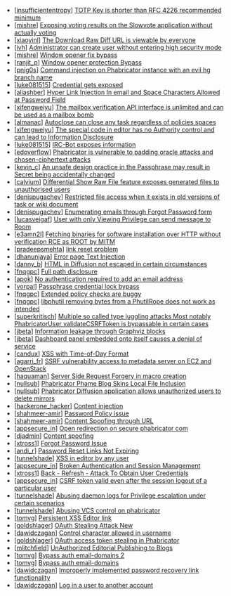 * [[insufficiententropy](https://hackerone.com/insufficiententropy)] [TOTP Key is shorter than RFC 4226 recommended minimum](https://hackerone.com/reports/435648)
* [[mishre](https://hackerone.com/mishre)] [Exposing voting results on the Slowvote application without actually voting](https://hackerone.com/reports/434116)
* [[xiaoyinl](https://hackerone.com/xiaoyinl)] [The Download Raw Diff URL is viewable by everyone](https://hackerone.com/reports/356408)
* [[ivh](https://hackerone.com/ivh)] [Administrator can create user without entering high security mode](https://hackerone.com/reports/351361)
* [[mishre](https://hackerone.com/mishre)] [Window opener fix bypass](https://hackerone.com/reports/317243)
* [[ranjit_p](https://hackerone.com/ranjit_p)] [Window opener protection Bypass](https://hackerone.com/reports/306414)
* [[pnig0s](https://hackerone.com/pnig0s)] [Command injection on Phabricator instance with an evil hg branch name](https://hackerone.com/reports/288704)
* [[luke081515](https://hackerone.com/luke081515)] [Credential gets exposed](https://hackerone.com/reports/255132)
* [[aliashber](https://hackerone.com/aliashber)] [Hyper Link Injection In email and Space Characters Allowed at Password Field ](https://hackerone.com/reports/252699)
* [[xifengweiyu](https://hackerone.com/xifengweiyu)] [The mailbox verification API interface is unlimited and can be used as a mailbox bomb](https://hackerone.com/reports/221948)
* [[almanac](https://hackerone.com/almanac)] [Autoclose can close any task regardless of policies spaces](https://hackerone.com/reports/220909)
* [[xifengweiyu](https://hackerone.com/xifengweiyu)] [The special code in editor has no Authority control and can lead to Information Disclosure](https://hackerone.com/reports/221950)
* [[luke081515](https://hackerone.com/luke081515)] [IRC-Bot exposes information](https://hackerone.com/reports/222870)
* [[edoverflow](https://hackerone.com/edoverflow)] [Phabricator is vulnerable to padding oracle attacks and chosen-ciphertext attacks ](https://hackerone.com/reports/216746)
* [[kevin_c](https://hackerone.com/kevin_c)] [An unsafe design practice in the Passphrase may result in Secret being accidentally changed ](https://hackerone.com/reports/218324)
* [[calvium](https://hackerone.com/calvium)] [Differential Show Raw File feature exposes generated files to unauthorised users](https://hackerone.com/reports/213942)
* [[denispugachev](https://hackerone.com/denispugachev)] [Restricted file access when it exists in old versions of task or wiki document](https://hackerone.com/reports/203658)
* [[denispugachev](https://hackerone.com/denispugachev)] [Enumerating emails through Forgot Password form](https://hackerone.com/reports/203614)
* [[lucasveigaf](https://hackerone.com/lucasveigaf)] [User with only Viewing Privilege can send message to Room](https://hackerone.com/reports/202499)
* [[e3amn2l](https://hackerone.com/e3amn2l)] [Fetching binaries for software installation over HTTP without verification RCE as ROOT by MITM ](https://hackerone.com/reports/186352)
* [[pradeepsmehta](https://hackerone.com/pradeepsmehta)] [link reset problem](https://hackerone.com/reports/164483)
* [[dhanunjaya](https://hackerone.com/dhanunjaya)] [Error page Text Injection ](https://hackerone.com/reports/156196)
* [[danny_b](https://hackerone.com/danny_b)] [HTML in Diffusion not escaped in certain circumstances](https://hackerone.com/reports/148865)
* [[fnqgpc](https://hackerone.com/fnqgpc)] [Full path disclosure](https://hackerone.com/reports/143575)
* [[apok](https://hackerone.com/apok)] [No authentication required to add an email address ](https://hackerone.com/reports/139965)
* [[vorpal](https://hackerone.com/vorpal)] [Passphrase credential lock bypass](https://hackerone.com/reports/139626)
* [[fnqgpc](https://hackerone.com/fnqgpc)] [Extended policy checks are buggy](https://hackerone.com/reports/109959)
* [[fnqgpc](https://hackerone.com/fnqgpc)] [libphutil removing bytes from a PhutilRope does not work as intended](https://hackerone.com/reports/105657)
* [[superkritisch](https://hackerone.com/superkritisch)] [Multiple so called  type juggling attacks Most notably PhabricatorUser validateCSRFToken  is bypassable in certain cases ](https://hackerone.com/reports/86022)
* [[jbeta](https://hackerone.com/jbeta)] [Information leakage through Graphviz blocks](https://hackerone.com/reports/88395)
* [[jbeta](https://hackerone.com/jbeta)] [Dashboard panel embedded onto itself causes a denial of service](https://hackerone.com/reports/85011)
* [[candux](https://hackerone.com/candux)] [XSS with Time-of-Day Format](https://hackerone.com/reports/52822)
* [[agarri_fr](https://hackerone.com/agarri_fr)] [SSRF vulnerability access to metadata server on EC2 and OpenStack ](https://hackerone.com/reports/53088)
* [[haquaman](https://hackerone.com/haquaman)] [Server Side Request Forgery in macro creation](https://hackerone.com/reports/50537)
* [[nullsub](https://hackerone.com/nullsub)] [Phabricator Phame Blog Skins Local File Inclusion](https://hackerone.com/reports/39428)
* [[nullsub](https://hackerone.com/nullsub)] [Phabricator Diffusion application allows unauthorized users to delete mirrors](https://hackerone.com/reports/38965)
* [[hackerone_hacker](https://hackerone.com/hackerone_hacker)] [Content injection ](https://hackerone.com/reports/36112)
* [[shahmeer-amir](https://hackerone.com/shahmeer-amir)] [Password Policy issue](https://hackerone.com/reports/26758)
* [[shahmeer-amir](https://hackerone.com/shahmeer-amir)] [Content Spoofing through URL](https://hackerone.com/reports/28792)
* [[appsecure_in](https://hackerone.com/appsecure_in)] [Open redirection on secure phabricator com](https://hackerone.com/reports/25160)
* [[djadmin](https://hackerone.com/djadmin)] [Content spoofing](https://hackerone.com/reports/27564)
* [[xtross1](https://hackerone.com/xtross1)] [Forgot Password Issue](https://hackerone.com/reports/23363)
* [[andi_r](https://hackerone.com/andi_r)] [Password Reset Links Not Expiring](https://hackerone.com/reports/22858)
* [[tunnelshade](https://hackerone.com/tunnelshade)] [XSS in editor by any user](https://hackerone.com/reports/18691)
* [[appsecure_in](https://hackerone.com/appsecure_in)] [Broken Authentication and Session Management](https://hackerone.com/reports/17474)
* [[xtross1](https://hackerone.com/xtross1)] [Back - Refresh - Attack To Obtain User Credentials](https://hackerone.com/reports/21064)
* [[appsecure_in](https://hackerone.com/appsecure_in)] [CSRF token valid even after the session logout of a particular user](https://hackerone.com/reports/2857)
* [[tunnelshade](https://hackerone.com/tunnelshade)] [Abusing daemon logs for Privilege escalation under certain scenarios](https://hackerone.com/reports/16392)
* [[tunnelshade](https://hackerone.com/tunnelshade)] [Abusing VCS control on phabricator](https://hackerone.com/reports/16315)
* [[tomvg](https://hackerone.com/tomvg)] [Persistent XSS Editor link](https://hackerone.com/reports/4114)
* [[goldshlager](https://hackerone.com/goldshlager)] [OAuth Stealing Attack New ](https://hackerone.com/reports/3930)
* [[dawidczagan](https://hackerone.com/dawidczagan)] [Control character allowed in username](https://hackerone.com/reports/3921)
* [[goldshlager](https://hackerone.com/goldshlager)] [OAuth access token stealing in Phabricator](https://hackerone.com/reports/3596)
* [[mlitchfield](https://hackerone.com/mlitchfield)] [UnAuthorized Editorial Publishing to Blogs](https://hackerone.com/reports/3356)
* [[tomvg](https://hackerone.com/tomvg)] [Bypass auth email-domains 2 ](https://hackerone.com/reports/2233)
* [[tomvg](https://hackerone.com/tomvg)] [Bypass auth email-domains](https://hackerone.com/reports/2224)
* [[dawidczagan](https://hackerone.com/dawidczagan)] [Improperly implemented password recovery link functionality](https://hackerone.com/reports/809)
* [[dawidczagan](https://hackerone.com/dawidczagan)] [Log in a user to another account](https://hackerone.com/reports/774)
